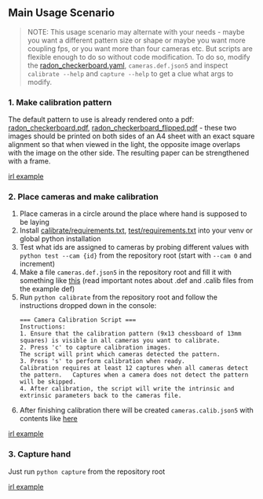 ## Main Usage Scenario

> NOTE: This usage scenario may alternate with your needs - maybe you want a different pattern size or shape or maybe you want more coupling fps, or you want more than four cameras etc. But scripts are flexible enough to do so without code modification. To do so, modify the [radon_checkerboard.yaml](checkerboard/radon_checkerboard.yaml), `cameras.def.json5` and inspect `calibrate --help` and `capture --help` to get a clue what args to modify.

### 1. Make calibration pattern
The default pattern to use is already rendered onto a pdf: [radon_checkerboard.pdf](checkerboard/radon_checkerboard.pdf), [radon_checkerboard_flipped.pdf](checkerboard/radon_checkerboard_flipped.pdf) - these two images should be printed on both sides of an A4 sheet with an exact square alignment so that when viewed in the light, the opposite image overlaps with the image on the other side. The resulting paper can be strengthened with a frame.

[irl example](https://www.youtube.com/shorts/DMcCJ7dV_Po)

### 2. Place cameras and make calibration
1. Place cameras in a circle around the place where hand is supposed to be laying
2. Install [calibrate/requirements.txt](calibrate/requirements.txt), [test/requirements.txt](test/requirements.txt) into your venv or global python installation
3. Test what ids are assigned to cameras by probing different values with `python test --cam {id}` from the repository root (start with `--cam 0` and increment)
4. Make a file `cameras.def.json5` in the repository root and fill it with something like [this](cameras.def.example.json5) (read important notes about .def and .calib files from the example def)
5. Run `python calibrate` from the repository root and follow the instructions dropped down in the console:
    ```
    === Camera Calibration Script ===
    Instructions:
    1. Ensure that the calibration pattern (9x13 chessboard of 13mm squares) is visible in all cameras you want to calibrate.
    2. Press 'c' to capture calibration images.
    The script will print which cameras detected the pattern.
    3. Press 's' to perform calibration when ready.
    Calibration requires at least 12 captures when all cameras detect the pattern.   Captures when a camera does not detect the pattern will be skipped.
    4. After calibration, the script will write the intrinsic and extrinsic parameters back to the cameras file.
    ```
6. After finishing calibration there will be created `cameras.calib.json5` with contents like [here](cameras.calib.example.json5)

[irl example](https://www.youtube.com/shorts/nwtn0VRGkjQ)

### 3. Capture hand
Just run `python capture` from the repository root

[irl example](https://youtube.com/shorts/QCHkzZVtM5I)